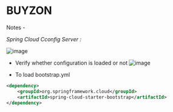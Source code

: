 # BUYZON

Notes - 

*Spring Cloud Cconfig Server :*

![image](https://user-images.githubusercontent.com/3887992/132409856-6a3444a8-b75d-4e93-9221-ffd5f5c6edcd.png)

* Verify whether configuration is loaded or not
![image](https://user-images.githubusercontent.com/3887992/132409940-c0ba8fcd-0de2-4da2-b653-c39f626624dc.png)

* To load bootstrap.yml
```xml
<dependency>
    <groupId>org.springframework.cloud</groupId>
    <artifactId>spring-cloud-starter-bootstrap</artifactId>
</dependency>
```
